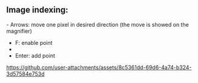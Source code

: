 <h2>Image indexing:</h2>
- Arrows: move one pixel in desired direction (the move is showed on the magnifier)

- F: enable point
- 
- Enter: add point

  

https://github.com/user-attachments/assets/8c5361dd-69d6-4a74-b324-3d57584e753d

